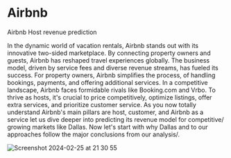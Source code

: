 # Airbnb
Airbnb Host revenue prediction

In the dynamic world of vacation rentals, Airbnb stands out with its innovative two-sided marketplace. By connecting property owners and guests, Airbnb has reshaped travel experiences globally. The business model, driven by service fees and diverse revenue streams, has fueled its success. For property owners, Airbnb simplifies the process, of handling bookings, payments, and offering additional services. In a competitive landscape, Airbnb faces formidable rivals like Booking.com and Vrbo. To thrive as hosts, it's crucial to price competitively, optimize listings, offer extra services, and prioritize customer service. As you now totally understand Airbnb's main pillars are host, customer, and Airbnb as a service let us dive deeper into predicting its revenue model for competitive/ growing markets like Dallas. Now let's start with why Dallas and to our approaches follow the major conclusions from our analysis/. 


![Screenshot 2024-02-25 at 21 30 55](https://github.com/kj2693/Airbnb/assets/127579722/6d667b16-736e-4734-9198-71d3fde03a64)


